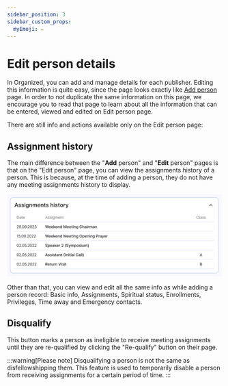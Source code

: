 ```yaml
---
sidebar_position: 3
sidebar_custom_props:
  myEmoji: ✏️
---
```


# Edit person details

In Organized, you can add and manage details for each publisher. Editing this information is quite easy, since the page looks exactly like [Add person](./add-person) page. In order to not duplicate the same information on this page, we encourage you to read that page to learn about all the information that can be entered, viewed and edited on Edit person page.

There are still info and actions available only on the Edit person page:

## Assignment history

The main difference between the "**Add** person" and "**Edit** person" pages is that on the "Edit person" page, you can view the assignments history of a person. This is because, at the time of adding a person, they do not have any meeting assignments history to display.

![Assignments history](./img/assignment-history-person.png)

Other than that, you can view and edit all the same info as while adding a person record: Basic info, Assignments, Spiritual status, Enrollments, Privileges, Time away and Emergency contacts.

## Disqualify

This button marks a person as ineligible to receive meeting assignments until they are re-qualified by clicking the "Re-qualify" button on their page.

:::warning[Please note]
Disqualifying a person is not the same as disfellowshipping them. This feature is used to temporarily disable a person from receiving assignments for a certain period of time.
:::
